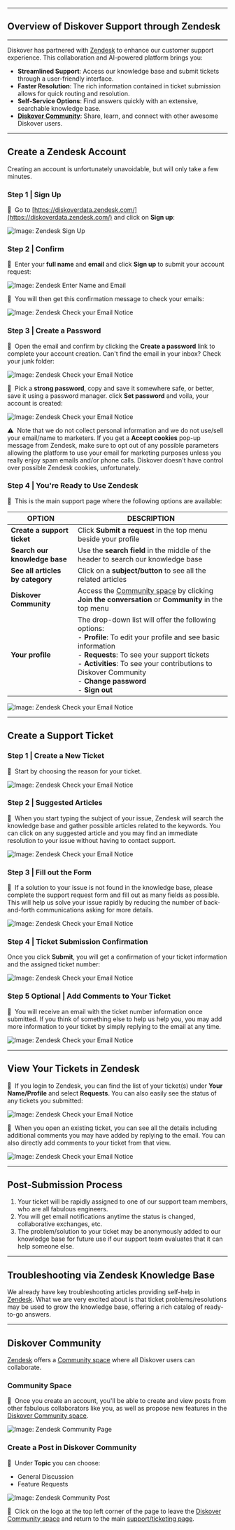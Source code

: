 ___
## Overview of Diskover Support through Zendesk
___

Diskover has partnered with [Zendesk](https://diskoverdata.zendesk.com/) to enhance our customer support experience. This collaboration and AI-powered platform brings you:

- **Streamlined Support**: Access our knowledge base and submit tickets through a user-friendly interface.
- **Faster Resolution**: The rich information contained in ticket submission allows for quick routing and resolution.
- **Self-Service Options**: Find answers quickly with an extensive, searchable knowledge base.
- **[Diskover Community](https://support.diskoverdata.com/hc/en-us/community/topics)**: Share, learn, and connect with other awesome Diskover users.
  
___
## Create a Zendesk Account

Creating an account is unfortunately unavoidable, but will only take a few minutes.

### Step 1 | Sign Up

🔴 &nbsp;Go to [https://diskoverdata.zendesk.com/](https://diskoverdata.zendesk.com/) and click on **Sign up**:

![Image: Zendesk Sign Up](images/zendesk_account_creation_step1.png)

### Step 2 | Confirm

🔴 &nbsp;Enter your **full name** and **email** and click **Sign up** to submit your account request:

![Image: Zendesk Enter Name and Email](images/zendesk_account_creation_step2.png)

🔴 &nbsp;You will then get this confirmation message to check your emails:

![Image: Zendesk Check your Email Notice](images/zendesk_account_creation_step3.png)

### Step 3 | Create a Password

🔴 &nbsp;Open the email and confirm by clicking the **Create a password** link to complete your account creation. Can't find the email in your inbox? Check your junk folder:

![Image: Zendesk Check your Email Notice](images/zendesk_account_creation_step4.png)

🔴 &nbsp;Pick a **strong password**, copy and save it somewhere safe, or better, save it using a password manager. click **Set password** and voila, your account is created:

![Image: Zendesk Check your Email Notice](images/zendesk_account_creation_step5.png)

⚠️ &nbsp;Note that we do not collect personal information and we do not use/sell your email/name to marketers. If you get a **Accept cookies** pop-up message from Zendesk, make sure to opt out of any possible parameters allowing the platform to use your email for marketing purposes unless you really enjoy spam emails and/or phone calls. Diskover doesn't have control over possible Zendesk cookies, unfortunately.

### Step 4 | You're Ready to Use Zendesk

🔴 &nbsp;This is the main support page where the following options are available:

| OPTION | DESCRIPTION |
| --- | --- |
| **Create a support ticket** | Click **Submit a request** in the top menu beside your profile |
| **Search our knowledge base** | Use the **search field** in the middle of the header to search our knowledge base |
| **See all articles by category** | Click on a **subject/button** to see all the related articles |
| **Diskover Community** | Access the [Community space](https://support.diskoverdata.com/hc/en-us/community/topics) by clicking **Join the conversation** or **Community** in the top menu |
| **Your profile** | The drop-down list will offer the following options:<br>- **Profile**: To edit your profile and see basic information<br>- **Requests**: To see your support tickets<br>- **Activities**: To see your contributions to Diskover Community<br>- **Change password**<br>- **Sign out**


![Image: Zendesk Check your Email Notice](images/zendesk_account_creation_step6.png)

___
## Create a Support Ticket

### Step 1 | Create a New Ticket

🔴 &nbsp;Start by choosing the reason for your ticket.

![Image: Zendesk Check your Email Notice](images/zendesk_submit_request_step1.png)

### Step 2 | Suggested Articles

🔴 &nbsp;When you start typing the subject of your issue, Zendesk will search the knowledge base and gather possible articles related to the keywords. You can click on any suggested article and you may find an immediate resolution to your issue without having to contact support.

![Image: Zendesk Check your Email Notice](images/zendesk_submit_request_step3.png)

### Step 3 | Fill out the Form

🔴 &nbsp;If a solution to your issue is not found in the knowledge base, please complete the support request form and fill out as many fields as possible. This will help us solve your issue rapidly by reducing the number of back-and-forth communications asking for more details.

![Image: Zendesk Check your Email Notice](images/zendesk_submit_request_step2.png)

### Step 4 | Ticket Submission Confirmation

Once you click **Submit**, you will get a confirmation of your ticket information and the assigned ticket number:

![Image: Zendesk Check your Email Notice](images/zendesk_submit_request_step4.png)

### Step 5 Optional | Add Comments to Your Ticket

🔴 &nbsp;You will receive an email with the ticket number information once submitted. If you think of something else to help us help you, you may add more information to your ticket by simply replying to the email at any time.

![Image: Zendesk Check your Email Notice](images/zendesk_submit_request_step5.png)

___
## View Your Tickets in Zendesk

🔴 &nbsp;If you login to Zendesk, you can find the list of your ticket(s) under **Your Name/Profile** and select **Requests**. You can also easily see the status of any tickets you submitted:

![Image: Zendesk Check your Email Notice](images/zendesk_submit_request_step7.png)

🔴 &nbsp;When you open an existing ticket, you can see all the details including additional comments you may have added by replying to the email. You can also directly add comments to your ticket from that view.

![Image: Zendesk Check your Email Notice](images/zendesk_submit_request_step6.png)

___
## Post-Submission Process

1. Your ticket will be rapidly assigned to one of our support team members, who are all fabulous engineers.
2. You will get email notifications anytime the status is changed, collaborative exchanges, etc.
3. The problem/solution to your ticket may be anonymously added to our knowledge base for future use if our support team evaluates that it can help someone else.

___
## Troubleshooting via Zendesk Knowledge Base

We already have key troubleshooting articles providing self-help in [Zendesk](https://diskoverdata.zendesk.com/). What we are very excited about is that ticket problems/resolutions may be used to grow the knowledge base, offering a rich catalog of ready-to-go answers.

___
## Diskover Community

[Zendesk](https://diskoverdata.zendesk.com/) offers a [Community space](https://support.diskoverdata.com/hc/en-us/community/topics) where all Diskover users can collaborate.

### Community Space

🔴 &nbsp;Once you create an account, you'll be able to create and view posts from other fabulous collaborators like you, as well as propose new features in the [Diskover Community space](https://support.diskoverdata.com/hc/en-us/community/topics).

![Image: Zendesk Community Page](images/zendesk_community_page.png)

### Create a Post in Diskover Community

🔴 &nbsp;Under **Topic** you can choose:

- General Discussion
- Feature Requests

![Image: Zendesk Community Post](images/zendesk_community_new_post.png)

🔴 &nbsp;Click on the logo at the top left corner of the page to leave the [Diskover Community space](https://support.diskoverdata.com/hc/en-us/community/topics) and return to the main [support/ticketing page](https://diskoverdata.zendesk.com/).

